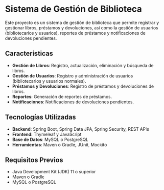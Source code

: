 # Sistema de Gestión de Biblioteca

Este proyecto es un sistema de gestión de biblioteca que permite registrar y gestionar libros, préstamos y devoluciones, así como la gestión de usuarios (bibliotecarios y usuarios), reportes de préstamos y notificaciones de devoluciones pendientes.

## Características

- **Gestión de Libros**: Registro, actualización, eliminación y búsqueda de libros.
- **Gestión de Usuarios**: Registro y administración de usuarios (bibliotecarios y usuarios normales).
- **Préstamos y Devoluciones**: Registro de préstamos y devoluciones de libros.
- **Reportes**: Generación de reportes de préstamos.
- **Notificaciones**: Notificaciones de devoluciones pendientes.

## Tecnologías Utilizadas

- **Backend**: Spring Boot, Spring Data JPA, Spring Security, REST APIs
- **Frontend**: Thymeleaf y JavaScript
- **Base de Datos**: MySQL o PostgreSQL
- **Herramientas**: Maven o Gradle, JUnit, Mockito

## Requisitos Previos

- Java Development Kit (JDK) 11 o superior
- Maven o Gradle
- MySQL o PostgreSQL